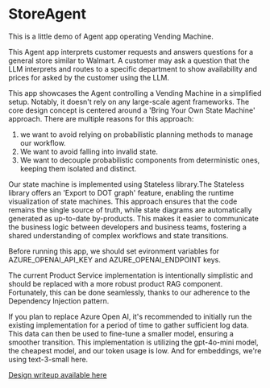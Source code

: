 # StoreAgent
This is a little demo of Agent app operating Vending Machine.

This Agent app interprets customer requests and answers questions for a general store similar to Walmart. A customer may ask a question that the LLM interprets and routes to a specific department to show availability and prices for asked by the customer using the LLM.

This app showcases the Agent controlling a Vending Machine in a simplified setup. Notably, it doesn't rely on any large-scale agent frameworks. The core design concept is centered around a 'Bring Your Own State Machine' approach.
There are multiple reasons for this approach:
1. we want to avoid relying on probabilistic planning methods to manage our workflow. 
2. We want to avoid falling into invalid state.  
3. We want to decouple probabilistic components from deterministic ones, keeping them isolated and distinct.

Our state machine is implemented using Stateless library.The Stateless library offers an 'Export to DOT graph' feature, enabling the runtime visualization of state machines. This approach ensures that the code remains the single source of truth, while state diagrams are automatically generated as up-to-date by-products. This makes it easier to communicate the business logic between developers and business teams, fostering a shared understanding of complex workflows and state transitions. 

Before running this app, we should set evironment variables for AZURE_OPENAI_API_KEY and AZURE_OPENAI_ENDPOINT keys.

The current Product Service implementation is intentionally simplistic and should be replaced with a more robust product RAG component. Fortunately, this can be done seamlessly, thanks to our adherence to the Dependency Injection pattern.

If you plan to replace Azure Open AI, it's recommended to initially run the existing implementation for a period of time to gather sufficient log data. This data can then be used to fine-tune a smaller model, ensuring a smoother transition. This implementation is utilizing the gpt-4o-mini model, the cheapest model, and our token usage is low. And for embeddings, we're using text-3-small here.

[Design writeup available here](https://github.com/usametov/StoreAgent/blob/main/docs/code-walkthrough.md)

